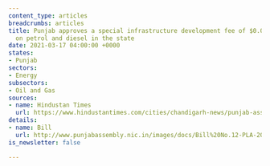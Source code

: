 ```yaml
---
content_type: articles
breadcrumbs: articles
title: Punjab approves a special infrastructure development fee of $0.0034 per liter
  on petrol and diesel in the state
date: 2021-03-17 04:00:00 +0000
states:
- Punjab
sectors:
- Energy
subsectors:
- Oil and Gas
sources:
- name: Hindustan Times
  url: https://www.hindustantimes.com/cities/chandigarh-news/punjab-assembly-passes-bill-to-levy-infrastructure-development-cess-on-petrol-diesel-101615406013198.html
details:
- name: Bill
  url: http://www.punjabassembly.nic.in/images/docs/Bill%20No.12-PLA-2021.pdf
is_newsletter: false

---
```

